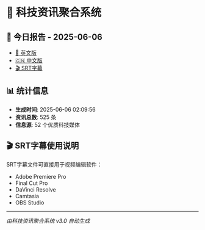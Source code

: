 # 📰 科技资讯聚合系统

## 🔗 今日报告 - 2025-06-06

- [📄 英文版](output/tech_news_english_2025-06-06.md)
- [🇨🇳 中文版](output/tech_news_chinese_2025-06-06.md)
- [🎬 SRT字幕](output/tech_news_subtitles_2025-06-06.srt)

## 📊 统计信息

- **生成时间**: 2025-06-06 02:09:56
- **资讯总数**: 525 条
- **信息源**: 52 个优质科技媒体

## 🎬 SRT字幕使用说明

SRT字幕文件可直接用于视频编辑软件：
- Adobe Premiere Pro
- Final Cut Pro
- DaVinci Resolve
- Camtasia
- OBS Studio

---
*由科技资讯聚合系统 v3.0 自动生成*
